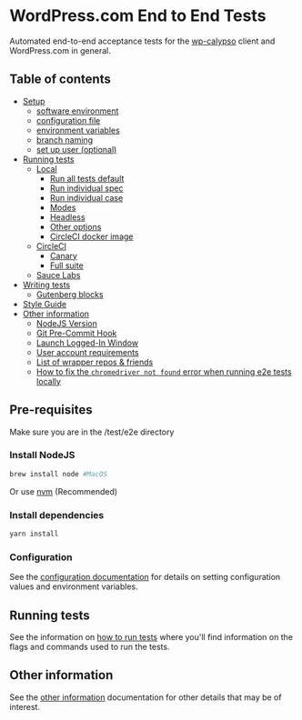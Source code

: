 # WordPress.com End to End Tests

Automated end-to-end acceptance tests for the [wp-calypso](https://github.com/Automattic/wp-calypso) client and WordPress.com in general.

## Table of contents

- [Setup](docs/setup.md)
  - [software environment](docs/setup.md#software-environment)
  - [configuration file](docs/setup.md#configuration)
  - [environment variables](docs/setup.md#environment-variables)
  - [branch naming](docs/setup.md#naming-branches)
  - [set up user (optional)]()
- [Running tests](docs/running-tests)
    - [Local](docs/running-tests#local)
        - [Run all tests default](docs/running-tests#run-all-tests-default)
        - [Run individual spec](docs/running-tests#run-individual-spec)
        - [Run individual case](docs/running-tests#run-individual-case)
        - [Modes](docs/running-tests#modes)
        - [Headless](docs/running-tests#headless)
        - [Other options](docs/running-tests#other-options)
        - [CircleCI docker image](docs/running-tests#circleci-docker-image)
    - [CircleCI](#circleci)
        - [Canary](#canary)
        - [Full suite](#full-suite)
    - [Sauce Labs](#sauce-labs)
- [Writing tests](#)
  - [Gutenberg blocks](docs/gutenberg.md)
- [Style Guide](docs/style-guide.md)
- [Other information](#other-information)
  - [NodeJS Version](docs/miscellaneous.md#nodejs-version)
  - [Git Pre-Commit Hook](docs/miscellaneous.md#git-pre-commit-hook)
  - [Launch Logged-In Window](docs/miscellaneous.md#launch-logged-in-window)
  - [User account requirements](docs/miscellaneous.md#user-account-requirements)
  - [List of wrapper repos & friends](docs/miscellaneous.md#list-of-wrapper-repos--friends)
  - [How to fix the `chromedriver not found` error when running e2e tests locally](docs/miscellaneous.md#how-to-fix-the-chromedriver-not-found-error-when-running-e2e-tests-locally)


## Pre-requisites

Make sure you are in the /test/e2e directory

### Install NodeJS

```bash
brew install node #MacOS
```

Or use [nvm](https://github.com/creationix/nvm) (Recommended)

### Install dependencies

```bash
yarn install
```

### Configuration

See the [configuration documentation](docs/config.md) for details on setting configuration values and environment variables.

## Running tests

See the information on [how to run tests](docs/running-tests.md) where you'll find information on the flags and commands used to run the tests.

## Other information

See the [other information](docs/miscellaneous.md) documentation for other details that may be of interest.
